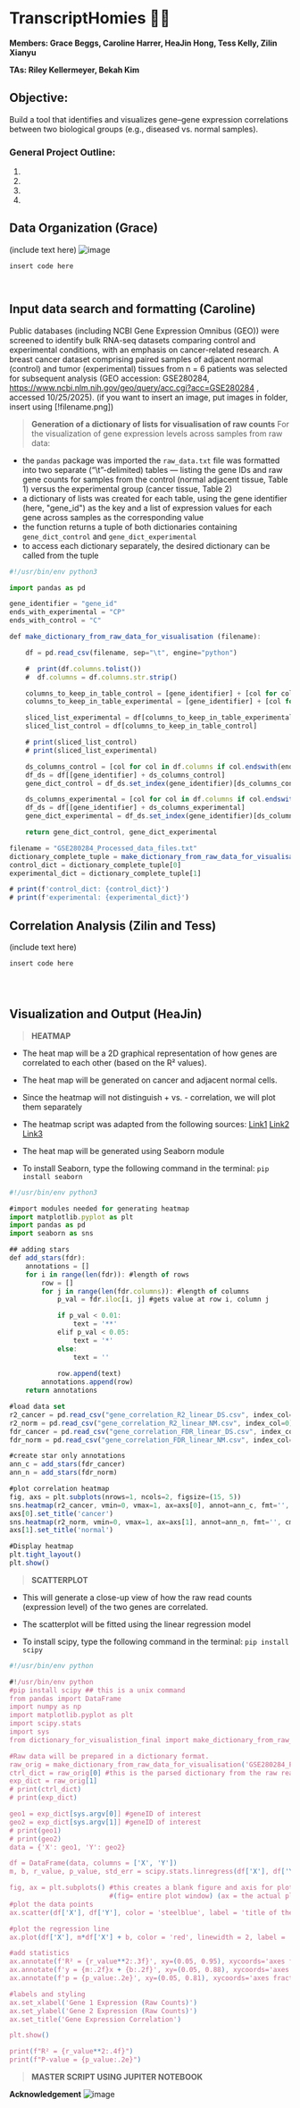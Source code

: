 # TranscriptHomies 🧬🤝

**Members: Grace Beggs, Caroline Harrer, HeaJin Hong, Tess Kelly, Zilin Xianyu**

**TAs: Riley Kellermeyer, Bekah Kim**


## Objective: 
Build a tool that identifies and visualizes gene–gene expression correlations between two biological groups (e.g., diseased vs. normal samples).

### General Project Outline: 

1. 
2.
3.
4.

## Data Organization (Grace)

(include text here)
![image](/Users/pfb/transcripthomies/TranscriptHomies/TH_flowchart.png)

```
insert code here



```

## Input data search and formatting (Caroline)
Public databases (including NCBI Gene Expression Omnibus (GEO)) were screened to identify bulk RNA-seq datasets comparing control and experimental conditions, with an emphasis on cancer-related research. A breast cancer dataset comprising paired samples of adjacent normal (control) and tumor (experimental) tissues from n = 6 patients was selected for subsequent analysis (GEO accession: GSE280284, https://www.ncbi.nlm.nih.gov/geo/query/acc.cgi?acc=GSE280284 , accessed 10/25/2025).
(if you want to insert an image, put images in folder, insert using [!filename.png])

>**Generation of a dictionary of lists for visualisation of raw counts**
For the visualization of gene expression levels across samples from raw data:
- the `pandas` package was imported
the `raw_data.txt` file was formatted into two separate (“\t”-delimited) tables — listing the gene IDs and raw gene counts for samples from the control (normal adjacent tissue, Table 1) versus the experimental group (cancer tissue, Table 2)
- a dictionary of lists was created for each table, using the gene identifier (here, "gene_id") as the key and a list of expression values for each gene across samples as the corresponding value
- the function returns a tuple of both dictionaries containing `gene_dict_control` and `gene_dict_experimental`
- to access each dictionary separately, the desired dictionary can be called from the tuple

```javascript
#!/usr/bin/env python3

import pandas as pd

gene_identifier = "gene_id"
ends_with_experimental = "CP"
ends_with_control = "C"

def make_dictionary_from_raw_data_for_visualisation (filename):

    df = pd.read_csv(filename, sep="\t", engine="python")

    #  print(df.columns.tolist())
    #  df.columns = df.columns.str.strip()

    columns_to_keep_in_table_control = [gene_identifier] + [col for col in df.columns if col.endswith(ends_with_control)]
    columns_to_keep_in_table_experimental = [gene_identifier] + [col for col in df.columns if col.endswith(ends_with_experimental)]

    sliced_list_experimental = df[columns_to_keep_in_table_experimental]
    sliced_list_control = df[columns_to_keep_in_table_control]

    # print(sliced_list_control)
    # print(sliced_list_experimental)

    ds_columns_control = [col for col in df.columns if col.endswith(ends_with_control)]
    df_ds = df[[gene_identifier] + ds_columns_control]
    gene_dict_control = df_ds.set_index(gene_identifier)[ds_columns_control].apply(list, axis=1).to_dict()

    ds_columns_experimental = [col for col in df.columns if col.endswith(ends_with_experimental)]
    df_ds = df[[gene_identifier] + ds_columns_experimental]
    gene_dict_experimental = df_ds.set_index(gene_identifier)[ds_columns_experimental].apply(list, axis=1).to_dict()

    return gene_dict_control, gene_dict_experimental 

filename = "GSE280284_Processed_data_files.txt"
dictionary_complete_tuple = make_dictionary_from_raw_data_for_visualisation(filename)
control_dict = dictionary_complete_tuple[0] 
experimental_dict = dictionary_complete_tuple[1]

# print(f'control_dict: {control_dict}')
# print(f'experimental: {experimental_dict}')

```



## Correlation Analysis (Zilin and Tess)

(include text here)

```
insert code here




```

## Visualization and Output (HeaJin)
>**HEATMAP**
* The heat map will be a 2D graphical representation of how genes are correlated to each other (based on the R² values).
* The heat map will be generated on cancer and adjacent normal cells. 
* Since the heatmap will not distinguish + vs. - correlation, we will plot them separately
* The heatmap script was adapted from the following sources: 
[Link1](https://www.geeksforgeeks.org/python/how-to-create-a-seaborn-correlation-heatmap-in-python/)
[Link2](https://medium.com/@szabo.bibor/how-to-create-a-seaborn-correlation-heatmap-in-python-834c0686b88e)
[Link3](https://python-graph-gallery.com/92-control-color-in-seaborn-heatmaps/)

* The heat map will be generated using Seaborn module
* To install Seaborn, type the following command in the terminal: 
`pip install seaborn`

```javascript
#!/usr/bin/env python3

#import modules needed for generating heatmap
import matplotlib.pyplot as plt
import pandas as pd
import seaborn as sns 

## adding stars
def add_stars(fdr):
    annotations = []
    for i in range(len(fdr)): #length of rows
        row = []
        for j in range(len(fdr.columns)): #length of columns
            p_val = fdr.iloc[i, j] #gets value at row i, column j

            if p_val < 0.01:
                text = '**'
            elif p_val < 0.05:
                text = '*'
            else:
                text = ''
            
            row.append(text)
        annotations.append(row)
    return annotations

#load data set 
r2_cancer = pd.read_csv("gene_correlation_R2_linear_DS.csv", index_col=0)
r2_norm = pd.read_csv("gene_correlation_R2_linear_NM.csv", index_col=0)
fdr_cancer = pd.read_csv("gene_correlation_FDR_linear_DS.csv", index_col=0)
fdr_norm = pd.read_csv("gene_correlation_FDR_linear_NM.csv", index_col=0)

#create star only annotations
ann_c = add_stars(fdr_cancer)
ann_n = add_stars(fdr_norm)

#plot correlation heatmap
fig, axs = plt.subplots(nrows=1, ncols=2, figsize=(15, 5))
sns.heatmap(r2_cancer, vmin=0, vmax=1, ax=axs[0], annot=ann_c, fmt='', cmap='RdBu_r')
axs[0].set_title('cancer')
sns.heatmap(r2_norm, vmin=0, vmax=1, ax=axs[1], annot=ann_n, fmt='', cmap='RdBu_r')
axs[1].set_title('normal')

#Display heatmap
plt.tight_layout()
plt.show()

```
>**SCATTERPLOT**
* This will generate a close-up view of how the raw read counts (expression level) of the two genes are correlated.
* The scatterplot will be fitted using the linear regression model

* To install scipy, type the following command in the terminal: 
`pip install scipy`

```javascript
#!/usr/bin/env python

#!/usr/bin/env python
#pip install scipy ## this is a unix command
from pandas import DataFrame
import numpy as np
import matplotlib.pyplot as plt
import scipy.stats
import sys
from dictionary_for_visualistion_final import make_dictionary_from_raw_data_for_visualisation

#Raw data will be prepared in a dictionary format. 
raw_orig = make_dictionary_from_raw_data_for_visualisation('GSE280284_Processed_data_files.txt')
ctrl_dict = raw_orig[0] #this is the parsed dictionary from the raw reads
exp_dict = raw_orig[1]
# print(ctrl_dict)
# print(exp_dict)

geo1 = exp_dict[sys.argv[0]] #geneID of interest
geo2 = exp_dict[sys.argv[1]] #geneID of interest
# print(geo1)
# print(geo2)
data = {'X': geo1, 'Y': geo2}

df = DataFrame(data, columns = ['X', 'Y'])
m, b, r_value, p_value, std_err = scipy.stats.linregress(df['X'], df['Y'])

fig, ax = plt.subplots() #this creates a blank figure and axis for plotting 
                         #(fig= entire plot window) (ax = the actual plot area,labels,styling)
#plot the data points
ax.scatter(df['X'], df['Y'], color = 'steelblue', label = 'title of the scatterplot')

#plot the regression line
ax.plot(df['X'], m*df['X'] + b, color = 'red', linewidth = 2, label = 'regression')

#add statistics 
ax.annotate(f'R² = {r_value**2:.3f}', xy=(0.05, 0.95), xycoords='axes fraction')
ax.annotate(f'y = {m:.2f}x + {b:.2f}', xy=(0.05, 0.88), xycoords='axes fraction')
ax.annotate(f'p = {p_value:.2e}', xy=(0.05, 0.81), xycoords='axes fraction')

#labels and styling
ax.set_xlabel('Gene 1 Expression (Raw Counts)')
ax.set_ylabel('Gene 2 Expression (Raw Counts)')
ax.set_title('Gene Expression Correlation')

plt.show()

print(f"R² = {r_value**2:.4f}")
print(f"P-value = {p_value:.2e}")

```
>**MASTER SCRIPT USING JUPITER NOTEBOOK**

**Acknowledgement**
![image](/Users/pfb/transcripthomies/TranscriptHomies/group.JPG)




